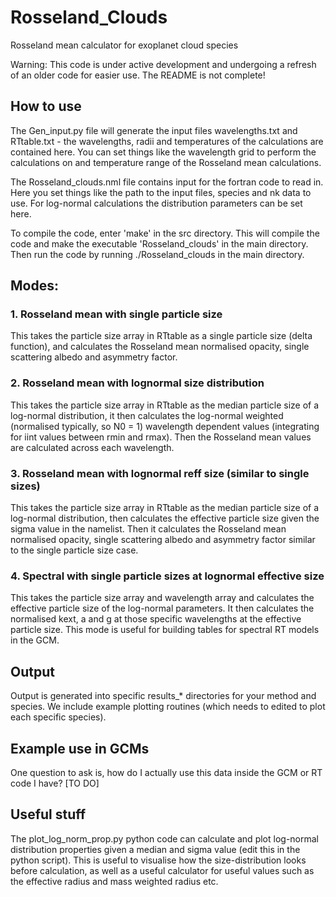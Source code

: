 # Rosseland_Clouds
 Rosseland mean calculator for exoplanet cloud species

 Warning: This code is under active development and undergoing a refresh of an older code for easier use. The README is not complete!

 ## How to use

 The Gen_input.py file will generate the input files wavelengths.txt and RTtable.txt - the wavelengths, radii and temperatures of the calculations are contained here.
 You can set things like the wavelength grid to perform the calculations on and temperature range of the Rosseland mean calculations.

 The Rosseland_clouds.nml file contains input for the fortran code to read in. Here you set things like the path to the input files, species and nk data to use. For log-normal calculations the distribution parameters can be set here.

 To compile the code, enter 'make' in the src directory. This will compile the code and make the executable 'Rosseland_clouds' in the main directory. Then run the code by running ./Rosseland_clouds in the main directory.

 ## Modes: 

 ### 1. Rosseland mean with single particle size

 This takes the particle size array in RTtable as a single particle size (delta function), and calculates the Rosseland mean normalised opacity, single scattering albedo and asymmetry factor.

 ### 2. Rosseland mean with lognormal size distribution

 This takes the particle size array in RTtable as the median particle size of a log-normal distribution, it then calculates the log-normal weighted (normalised typically, so N0 = 1) wavelength dependent values (integrating for iint values between rmin and rmax). 
 Then the Rosseland mean values are calculated across each wavelength.

 ### 3. Rosseland mean with lognormal reff size (similar to single sizes)

 This takes the particle size array in RTtable as the median particle size of a log-normal distribution, then calculates the effective particle size given the sigma value in the namelist.
 Then it calculates the Rosseland mean normalised opacity, single scattering albedo and asymmetry factor similar to the single particle size case.

 ### 4. Spectral with single particle sizes at lognormal effective size

 This takes the particle size array and wavelength array and calculates the effective particle size of the log-normal parameters.
 It then calculates the normalised kext, a and g at those specific wavelengths at the effective particle size. 
 This mode is useful for building tables for spectral RT models in the GCM.

 ## Output

 Output is generated into specific results_* directories for your method and species. We include example plotting routines (which needs to edited to plot each specific species).

 ## Example use in GCMs

 One question to ask is, how do I actually use this data inside the GCM or RT code I have? [TO DO]

 ## Useful stuff

 The plot_log_norm_prop.py python code can calculate and plot log-normal distribution properties given a median and sigma value (edit this in the python script).
 This is useful to visualise how the size-distribution looks before calculation, as well as a useful calculator for useful values such as the effective radius and mass weighted radius etc.
